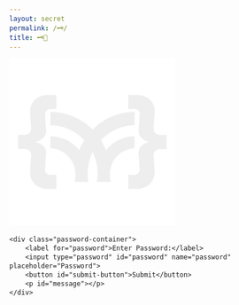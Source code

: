 ```yaml
---
layout: secret
permalink: /🗝️/
title: 🗝️🤔
---
```


<div class="article-list">
    <img src="/favicon2.png" alt="Logo" style="width: 300px;">

    <div class="password-container">
        <label for="password">Enter Password:</label>
        <input type="password" id="password" name="password" placeholder="Password">
        <button id="submit-button">Submit</button>
        <p id="message"></p>
    </div>
</div>

<script>
    document.getElementById('submit-button').addEventListener('click', function() {
        var password = document.getElementById('password').value;
        var message = document.getElementById('message');

        if (password === '400391211') {
            message.textContent = 'Access Granted!';
            message.style.color = 'green';
        } else {
            message.textContent = 'Access Denied!';
            message.style.color = 'red';
        }
    });
</script>

<style>
    .password-container {
        margin-top: 20px;
    }

    #password {
        padding: 10px;
        margin-right: 10px;
    }

    #submit-button {
        padding: 10px;
    }

    #message {
        margin-top: 10px;
        font-weight: bold;
    }
</style>